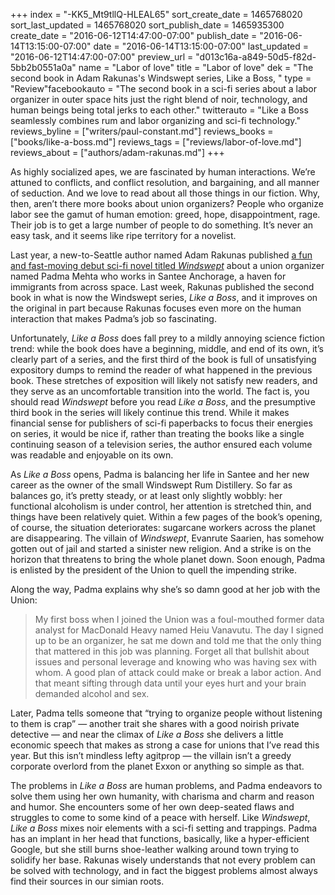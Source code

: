 +++
index = "-KK5_Mt9tllQ-HLEAL65"
sort_create_date = 1465768020
sort_last_updated = 1465768020
sort_publish_date = 1465935300
create_date = "2016-06-12T14:47:00-07:00"
publish_date = "2016-06-14T13:15:00-07:00"
date = "2016-06-14T13:15:00-07:00"
last_updated = "2016-06-12T14:47:00-07:00"
preview_url = "d013c16a-a849-50d5-f82d-5bb2b0551a0a"
name = "Labor of love"
title = "Labor of love"
dek = "The second book in Adam Rakunas's Windswept series, Like a Boss, "
type = "Review"facebookauto = "The second book in a sci-fi series about a labor organizer in outer space hits just the right blend of noir, technology, and human beings being total jerks to each other."
twitterauto = "Like a Boss seamlessly combines rum and labor organizing and sci-fi technology."
reviews_byline = ["writers/paul-constant.md"]
reviews_books = ["books/like-a-boss.md"]
reviews_tags = ["reviews/labor-of-love.md"]
reviews_about = ["authors/adam-rakunas.md"]
+++

As highly socialized apes, we are fascinated by human interactions. We’re attuned to conflicts, and conflict resolution, and bargaining, and all manner of seduction. And we love to read about all those things in our fiction. Why, then, aren’t there more books about union organizers? People who organize labor see the gamut of human emotion: greed, hope, disappointment, rage. Their job is to get a large number of people to do something. It’s never an easy task, and it seems like ripe territory for a novelist.

Last year, a new-to-Seattle author named Adam Rakunas published [a fun and fast-moving debut sci-fi novel titled *Windswept*](http://seattlereviewofbooks.com/reviews/state-of-the-union/) about a union organizer named Padma Mehta who works in Santee Anchorage, a haven for immigrants from across space. Last week, Rakunas published the second book in what is now the Windswept series, *Like a Boss*, and it improves on the original in part because Rakunas focuses even more on the human interaction that makes Padma’s job so fascinating.

Unfortunately, *Like a Boss* does fall prey to a mildly annoying science fiction trend: while the book does have a beginning, middle, and end of its own, it’s clearly part of a series, and the first third of the book is full of unsatisfying expository dumps to remind the reader of what happened in the previous book. These stretches of exposition will likely not satisfy new readers, and they serve as an uncomfortable transition into the world. The fact is, you should read *Windswept* before you read *Like a Boss*, and the presumptive third book in the series will likely continue this trend. While it makes financial sense for publishers of sci-fi paperbacks to focus their energies on series, it would be nice if, rather than treating the books like a single continuing season of a television series, the author ensured each volume was readable and enjoyable on its own.

As *Like a Boss* opens, Padma is balancing her life in Santee and her new career as the owner of the small Windswept Rum Distillery. So far as balances go, it’s pretty steady, or at least only slightly wobbly: her functional alcoholism is under control, her attention is stretched thin, and things have been relatively quiet. Within a few pages of the book’s opening, of course, the situation deteriorates: sugarcane workers across the planet are disappearing. The villain of *Windswept*, Evanrute Saarien, has somehow gotten out of jail and started a sinister new religion. And a strike is on the horizon that threatens to bring the whole planet down. Soon enough, Padma is enlisted by the president of the Union to quell the impending strike.

Along the way, Padma explains why she’s so damn good at her job with the Union:

<blockquote>My first boss when I joined the Union was a foul-mouthed former data analyst for MacDonald Heavy named Heiu Vanavutu. The day I signed up to be an organizer, he sat me down and told me that the only thing that mattered in this job was planning. Forget all that bullshit about issues and personal leverage and knowing who was having sex with whom. A good plan of attack could make or break a labor action. And that meant sifting through data until your eyes hurt and your brain demanded alcohol and sex.</blockquote>

Later, Padma tells someone that “trying to organize people without listening to them is crap” — another trait she shares with a good noirish private detective — and near the climax of *Like a Boss* she delivers a little economic speech that makes as strong a case for unions that I’ve read this year. But this isn’t mindless lefty agitprop — the villain isn’t a greedy corporate overlord from the planet Exxon or anything so simple as that. 

The problems in *Like a Boss* are human problems, and Padma endeavors to solve them using her own humanity, with charisma and charm and reason and humor. She encounters some of her own deep-seated flaws and struggles to come to some kind of a peace with herself. Like *Windswept*, *Like a Boss* mixes noir elements with a sci-fi setting and trappings. Padma has an implant in her head that functions, basically, like a hyper-efficient Google, but she still burns shoe-leather walking around town trying to solidify her base. Rakunas wisely understands that not every problem can be solved with technology, and in fact the biggest problems almost always find their sources in our simian roots.